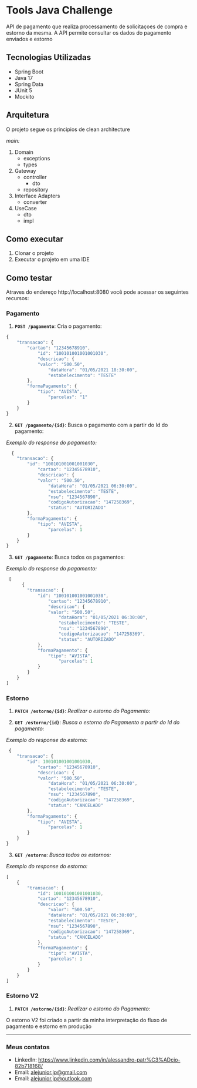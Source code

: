 # Tools Java Challenge

API de pagamento que realiza processamento de solicitaçoes de compra e estorno da mesma.
A API permite consultar os dados do pagamento enviados e estorno

## Tecnologias Utilizadas

- Spring Boot
- Java 17
- Spring Data
- JUnit 5
- Mockito

## Arquitetura
O projeto segue os principios de clean architecture

*main:*
1. Domain
    - exceptions
    - types
2. Gateway
    - controller
        - dto
    - repository
3. Interface Adapters
    - converter
4. UseCase
    - dto
    - impl

## Como executar
1. Clonar o projeto
2. Executar o projeto em uma IDE

## Como testar
Atraves do endereço http://localhost:8080 você pode acessar os seguintes recursos:

### Pagamento

1. **``POST /pagamento``**: Cria o pagamento:
```javascript
{
    "transacao": {
        "cartao": "12345678910",
            "id": "100101001001001030",
            "descricao": {
            "valor": "500.50",
                "dataHora": "01/05/2021 18:30:00",
                "estabelecimento": "TESTE"
        },
        "formaPagamento": {
            "tipo": "AVISTA",
                "parcelas": "1"
        }
    }
}
```

2. **``GET /pagamento/{id}``**: Busca o pagamento com a partir do Id do pagamento:

*Exemplo do response do pagamento:*
```javascript
  {
    "transacao": {
        "id": "100101001001001030",
            "cartao": "12345678910",
            "descricao": {
            "valor": "500.50",
                "dataHora": "01/05/2021 06:30:00",
                "estabelecimento": "TESTE",
                "nsu": "1234567890",
                "codigoAutorizacao": "147258369",
                "status": "AUTORIZADO"
        },
        "formaPagamento": {
            "tipo": "AVISTA",
                "parcelas": 1
        }
    }
}
```

3. **``GET /pagamento``**: Busca todos os pagamentos:

*Exemplo do response do pagamento:*
```javascript
 [
      {
        "transacao": {
            "id": "100101001001001030",
                "cartao": "12345678910",
                "descricao": {
                "valor": "500.50",
                    "dataHora": "01/05/2021 06:30:00",
                    "estabelecimento": "TESTE",
                    "nsu": "1234567890",
                    "codigoAutorizacao": "147258369",
                    "status": "AUTORIZADO"
            },
            "formaPagamento": {
                "tipo": "AVISTA",
                    "parcelas": 1
            }
        }
    }
]
```
### Estorno

1. **``PATCH /estorno/{id}``**: *Realizar o estorno do Pagamento:*


2. **``GET /estorno/{id}``**: *Busca o estorno do Pagamento a partir do Id do pagamento:*

*Exemplo do response do estorno:*
```javascript
 {
    "transacao": {
        "id": 100101001001001030,
            "cartao": "12345678910",
            "descricao": {
            "valor": "500.50",
                "dataHora": "01/05/2021 06:30:00",
                "estabelecimento": "TESTE",
                "nsu": "1234567890",
                "codigoAutorizacao": "147258369",
                "status": "CANCELADO"
        },
        "formaPagamento": {
            "tipo": "AVISTA",
                "parcelas": 1
        }
    }
}
```
3. **``GET /estorno``**: *Busca todos os estornos:*

*Exemplo do response do estorno:*
```javascript
[
    {
        "transacao": {
            "id": 100101001001001030,
            "cartao": "12345678910",
            "descricao": {
                "valor": "500.50",
                "dataHora": "01/05/2021 06:30:00",
                "estabelecimento": "TESTE",
                "nsu": "1234567890",
                "codigoAutorizacao": "147258369",
                "status": "CANCELADO"
            },
            "formaPagamento": {
                "tipo": "AVISTA",
                "parcelas": 1
            }
        }
    }
]
```
### Estorno V2

1. **``PATCH /estorno/{id}``**: *Realizar o estorno do Pagamento:*

O estorno V2 foi criado a partir da minha interpretação do fluxo de pagamento e estorno em produção

-------------------------------------------------------------------------------------------------
### Meus contatos

- LinkedIn: https://www.linkedin.com/in/alessandro-patr%C3%ADcio-82b718168/
- Email:  alejunior.jp@gmail.com
- Email:  alejunior.jp@outlook.com
